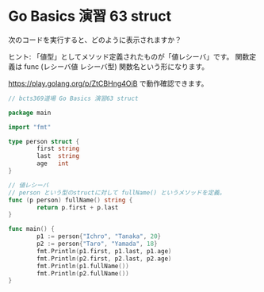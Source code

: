 # Go Basics 演習 63 struct

次のコードを実行すると、どのように表示されますか？

ヒント: 「値型」としてメソッド定義されたものが「値レシーバ」です。 関数定義は func (レシーバ値 レシーバ型) 関数名という形になります。

https://play.golang.org/p/ZtCBHng4OiB で動作確認できます。

```go
// bcts369道場 Go Basics 演習63 struct

package main

import "fmt"

type person struct {
        first string
        last  string
        age   int
}

// 値レシーバ
// person という型のstructに対して fullName() というメソッドを定義。
func (p person) fullName() string {
        return p.first + p.last
}

func main() {
        p1 := person{"Ichro", "Tanaka", 20}
        p2 := person{"Taro", "Yamada", 18}
        fmt.Println(p1.first, p1.last, p1.age)
        fmt.Println(p2.first, p2.last, p2.age)
        fmt.Println(p1.fullName())
        fmt.Println(p2.fullName())
}
```
